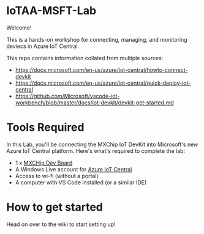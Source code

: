 # IoTAA-MSFT-Lab

Welcome!

This is a hands-on workshop for connecting, managing, and monitoring deviecs in Azure IoT Central.

This repo contains information collated from multiple sources:
- https://docs.microsoft.com/en-us/azure/iot-central/howto-connect-devkit
- https://docs.microsoft.com/en-us/azure/iot-central/quick-deploy-iot-central
- https://github.com/Microsoft/vscode-iot-workbench/blob/master/docs/iot-devkit/devkit-get-started.md


# Tools Required
In this Lab, you'll be connecting the MXChip IoT DevKit into Microsoft's new Azure IoT Central platform. Here's what's required to complete the lab:
- 1 x [MXCHip Dev Board](http://www.mxchip.com/az3166)
- A Windows Live account for [Azure IoT Central](https://azure.microsoft.com/en-us/services/iot-central/)
- Access to wi-fi (without a portal)
- A computer with VS Code installed (or a similar IDE)

# How to get started
Head on over to the wiki to start setting up!